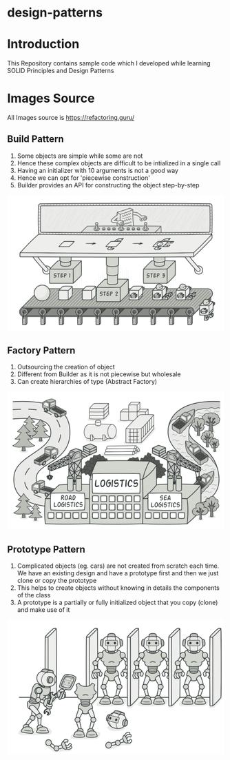 # design-patterns

# Introduction
This Repository contains sample code which I developed while learning SOLID Principles and Design Patterns

# Images Source
All Images source is https://refactoring.guru/

## Build Pattern
1. Some objects are simple while some are not
2. Hence these complex objects are difficult to be intialized in a single call
3. Having an initializer with 10 arguments is not a good way
4. Hence we can opt for 'piecewise construction'
5. Builder provides an API for constructing the object step-by-step

![](images/builder.PNG)

## Factory Pattern
1. Outsourcing the creation of object
2. Different from Builder as it is not piecewise but wholesale
3. Can create hierarchies of type (Abstract Factory)

![](images/factory.PNG)

## Prototype Pattern
1. Complicated objects (eg. cars) are not created from scratch each time. We have an existing design and have a prototype first and then we just clone or copy the prototype
2. This helps to create objects without knowing in details the components of the class
3. A prototype is a partially or fully initialized object that you copy (clone) and make use of it

![](images/prototype.PNG)

